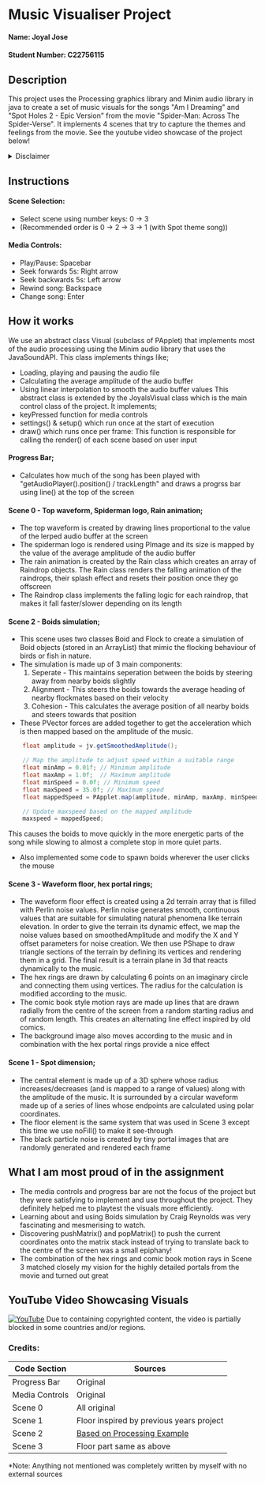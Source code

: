 # Music Visualiser Project

#### Name: Joyal Jose
#### Student Number: C22756115

<!-- ## Instructions
- Fork this repository and use it a starter project for your assignment
- Create a new package named your student number and put all your code in this package.
- You should start by creating a subclass of ie.tudublin.Visual
- There is an example visualiser called MyVisual in the example package
- Check out the WaveForm and AudioBandsVisual for examples of how to call the Processing functions from other classes that are not subclasses of PApplet -->

## Description

This project uses the Processing graphics library and Minim audio library in java to create a set of music visuals for the songs "Am I Dreaming" and "Spot Holes 2 - Epic Version" from the movie "Spider-Man: Across The Spider-Verse".
It implements 4 scenes that try to capture the themes and feelings from the movie. See the youtube video showcase of the project below!
<details>
<summary>Disclaimer</summary>
<br>
Note: None of the music and images used in this project are my own and all credit goes to their respective owners.
</details>

## Instructions

#### Scene Selection:
- Select scene using number keys: 0 -> 3
- (Recommended order is 0 -> 2 -> 3 -> 1 (with Spot theme song))

#### Media Controls:
- Play/Pause: Spacebar
- Seek forwards 5s: Right arrow
- Seek backwards 5s: Left arrow
- Rewind song: Backspace
- Change song: Enter

## How it works

We use an abstract class Visual (subclass of PApplet) that implements most of the audio processing using the Minim audio library that uses the JavaSoundAPI. This class implements things like;
- Loading, playing and pausing the audio file
- Calculating the average amplitude of the audio buffer
- Using linear interpolation to smooth the audio buffer values
This abstract class is extended by the JoyalsVisual class which is the main control class of the project. It implements;
- keyPressed function for media controls
- settings() & setup() which run once at the start of execution
- draw() which runs once per frame: This function is responsible for calling the render() of each scene based on user input

#### Progress Bar;
- Calculates how much of the song has been played with "getAudioPlayer().position() / trackLength" and draws a progrss bar using line() at the top of the screen

#### Scene 0 - Top waveform, Spiderman logo, Rain animation;
- The top waveform is created by drawing lines proportional to the value of the lerped audio buffer at the screen
- The spiderman logo is rendered using PImage and its size is mapped by the value of the average amplitude of the audio buffer
- The rain animation is created by the Rain class which creates an array of Raindrop objects. The Rain class renders the falling animation of the raindrops, their splash effect and resets their position once they go offscreen
- The Raindrop class implements the falling logic for each raindrop, that makes it fall faster/slower depending on its length

#### Scene 2 - Boids simulation;
- This scene uses two classes Boid and Flock to create a simulation of Boid objects (stored in an ArrayList) that mimic the flocking behaviour of birds or fish in nature.
- The simulation is made up of 3 main components:
	1. Seperate - This maintains seperation between the boids by steering away from nearby boids slightly
	2. Alignment - This steers the boids towards the average heading of nearby flockmates based on their velocity
	3. Cohesion - This calculates the average position of all nearby boids and steers towards that position
- These PVector forces are added together to get the acceleration which is then mapped based on the amplitude of the music. 
```Java
	float amplitude = jv.getSmoothedAmplitude();

	// Map the amplitude to adjust speed within a suitable range
	float minAmp = 0.01f; // Minimum amplitude
	float maxAmp = 1.0f;  // Maximum amplitude
	float minSpeed = 0.0f; // Minimum speed
	float maxSpeed = 35.0f; // Maximum speed
	float mappedSpeed = PApplet.map(amplitude, minAmp, maxAmp, minSpeed, maxSpeed);

	// Update maxspeed based on the mapped amplitude
	maxspeed = mappedSpeed;
```
This causes the boids to move quickly in the more energetic parts of the song while slowing to almost a complete stop in more quiet parts.
- Also implemented some code to spawn boids wherever the user clicks the mouse

#### Scene 3 - Waveform floor, hex portal rings;
- The waveform floor effect is created using a 2d terrain array that is filled with Perlin noise values. Perlin noise generates smooth, continuous values that are suitable for simulating natural phenomena like terrain elevation. In order to give the terrain its dynamic effect, we map the noise values based on smoothedAmplitude and modify the X and Y offset parameters for noise creation. We then use PShape to draw triangle sections of the terrain by defining its vertices and rendering them in a grid. The final result is a terrain plane in 3d that reacts dynamically to the music.
- The hex rings are drawn by calculating 6 points on an imaginary circle and connecting them using vertices. The radius for the calculation is modified according to the music.
- The comic book style motion rays are made up lines that are drawn radially from the centre of the screen from a random starting radius and of random length. This creates an alternating line effect inspired by old comics.
- The background image also moves according to the music and in combination with the hex portal rings provide a nice effect

#### Scene 1 - Spot dimension;
- The central element is made up of a 3D sphere whose radius increases/decreases (and is mapped to a range of values) along with the amplitude of the music. It is surrounded by a circular waveform made up of a series of lines whose endpoints are calculated using polar coordinates.
- The floor element is the same system that was used in Scene 3 except this time we use noFill() to make it see-through
- The black particle noise is created by tiny portal images that are randomly generated and rendered each frame

## What I am most proud of in the assignment

- The media controls and progress bar are not the focus of the project but they were satisfying to implement and use throughout the project. They definitely helped me to playtest the visuals more efficiently.
- Learning about and using Boids simulation by Craig Reynolds was very fascinating and mesmerising to watch.
- Discovering pushMatrix() and popMatrix() to push the current coordinates onto the matrix stack instead of trying to translate back to the centre of the screen was a small epiphany!
- The combination of the hex rings and comic book motion rays in Scene 3 matched closely my vision for the highly detailed portals from the movie and turned out great

## YouTube Video Showcasing Visuals

[![YouTube](https://img.youtube.com/vi/1Zf1TjC6FBs/0.jpg)](https://youtu.be/1Zf1TjC6FBs)
Due to containing copyrighted content, the video is partially blocked in some countries and/or regions.

### Credits:

|Code Section|Sources|
|-------------|------------------------------|
|Progress Bar | Original |
|Media Controls | Original |
|Scene 0 | All original |
|Scene 1 | Floor inspired by previous years project |
|Scene 2 | [Based on Processing Example](https://processing.org/examples/flocking.html) |
|Scene 3 | Floor part same as above |
*Note: Anything not mentioned was completely written by myself with no external sources


<!-- # Markdown Tutorial

This is *emphasis*

This is a bulleted list

- Item
- Item

This is a numbered list

1. Item
1. Item

This is a [hyperlink](http://bryanduggan.org)

# Headings
## Headings
#### Headings
##### Headings

This is code:

```Java
public void render()
{
	ui.noFill();
	ui.stroke(255);
	ui.rect(x, y, width, height);
	ui.textAlign(PApplet.CENTER, PApplet.CENTER);
	ui.text(text, x + width * 0.5f, y + height * 0.5f);
}
```

So is this without specifying the language:

```
public void render()
{
	ui.noFill();
	ui.stroke(255);
	ui.rect(x, y, width, height);
	ui.textAlign(PApplet.CENTER, PApplet.CENTER);
	ui.text(text, x + width * 0.5f, y + height * 0.5f);
}
```

This is an image using a relative URL:

![An image](images/p8.png)

This is an image using an absolute URL:

![A different image](https://bryanduggandotorg.files.wordpress.com/2019/02/infinite-forms-00045.png?w=595&h=&zoom=2)

This is a youtube video:

[![YouTube](http://img.youtube.com/vi/J2kHSSFA4NU/0.jpg)](https://www.youtube.com/watch?v=J2kHSSFA4NU)

Table:

| Heading 1 | Heading 2 |
|-----------|-----------|
|Some stuff | Some more stuff in this column |
|Some stuff | Some more stuff in this column |
|Some stuff | Some more stuff in this column |
|Some stuff | Some more stuff in this column | -->
